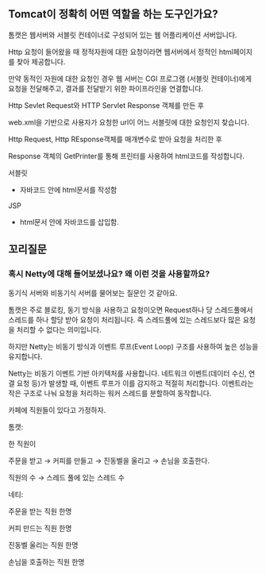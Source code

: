 ## **Tomcat이 정확히 어떤 역할을 하는 도구인가요?**

톰캣은 웹서버와 서블릿 컨테이너로 구성되어 있는 웹 어플리케이션 서버입니다.

Http 요청이 들어왔을 때 정적자원에 대한 요청이라면 웹서버에서 정적인 html페이지를 찾아 제공합니다.

만약 동적인 자원에 대한 요청인 경우 웹 서버는 CGI 프로그램 (서블릿 컨테이너)에게 요청을 전달해주고, 결과를 전달받기 위한 파이프라인을 연결합니다.

Http Sevlet Request와 HTTP Servlet Response 객체를 만든 후

web.xml을 기반으로 사용자가 요청한 url이 어느 서블릿에 대한 요청인지 찾습니다.

Http Request, Http REsponse객체를 매개변수로 받아 요청을 처리한 후

Response 객체의 GetPrinter를 통해 프린터를 사용하여 html코드를 작성합니다.

서블릿

-   자바코드 안에 html문서를 작성함

JSP

-   html문서 안에 자바코드를 삽입함.

## 꼬리질문

### 혹시 Netty에 대해 들어보셨나요? 왜 이런 것을 사용할까요?

동기식 서버와 비동기식 서버를 물어보는 질문인 것 같아요.

톰캣은 주로 블로킹, 동기 방식을 사용하고 요청이오면 Request하나 당 스레드풀에서 스레드를 하나 할당 받아 요청이 처리됩니다. 즉 스레드풀에 있는 스레드보다 많은 요청을 처리할 수 없다는 의미입니다.

하지만 Netty는 비동기 방식과 이벤트 루프(Event Loop) 구조를 사용하여 높은 성능을 유지합니다.

Netty는 비동기 이벤트 기반 아키텍처를 사용합니다. 네트워크 이벤트(데이터 수신, 연결 요청 등)가 발생할 때, 이벤트 루프가 이를 감지하고 적절히 처리합니다. 이벤트라는 작은 구조로 나눠 요청을 처리하는 워커 스레드를 분할하여 동작합니다.

카페에 직원들이 있다고 가정하자.

톰캣:

한 직원이

주문을 받고 → 커피를 만들고 → 진동벨을 울리고 → 손님을 호출한다.

직원의 수 → 스레드 풀에 있는 스레드 수

네티:

주문을 받는 직원 한명

커피 만드는 직원 한명

진동벨 울리는 직원 한명

손님을 호출하는 직원 한명
